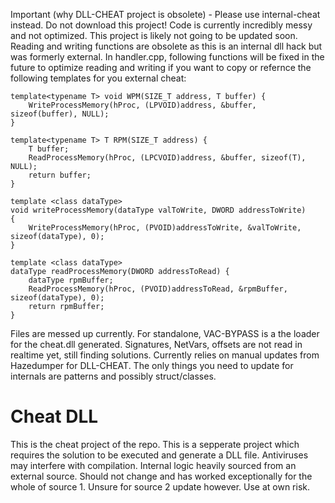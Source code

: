 Important (why DLL-CHEAT project is obsolete) - Please use internal-cheat instead. Do not download this project!
Code is currently incredibly messy and not optimized. This project is likely not going to be updated soon. Reading and writing functions are obsolete as this is an internal dll hack but was formerly external. In handler.cpp, following functions will be fixed in the future to optimize reading and writing if you want to copy or refernce the following templates for you external cheat:

	template<typename T> void WPM(SIZE_T address, T buffer) {
		WriteProcessMemory(hProc, (LPVOID)address, &buffer, sizeof(buffer), NULL);
	}

	template<typename T> T RPM(SIZE_T address) {
		T buffer;
		ReadProcessMemory(hProc, (LPCVOID)address, &buffer, sizeof(T), NULL);
		return buffer;
	}

	template <class dataType>
	void writeProcessMemory(dataType valToWrite, DWORD addressToWrite)
	{
		WriteProcessMemory(hProc, (PVOID)addressToWrite, &valToWrite, sizeof(dataType), 0);
	}

	template <class dataType>
	dataType readProcessMemory(DWORD addressToRead) {
		dataType rpmBuffer;
		ReadProcessMemory(hProc, (PVOID)addressToRead, &rpmBuffer, sizeof(dataType), 0);
		return rpmBuffer;
	}
Files are messed up currently. For standalone, VAC-BYPASS is a the loader for the cheat.dll generated. Signatures, NetVars, offsets are not read in realtime yet, still finding solutions. Currently relies on manual updates from Hazedumper for DLL-CHEAT. The only things you need to update for internals are patterns and possibly struct/classes.

# Cheat DLL
This is the cheat project of the repo. This is a sepperate project which requires the solution to be executed and generate a DLL file. Antiviruses may interfere with compilation. Internal logic heavily sourced from an external source. Should not change and has worked exceptionally for the whole of source 1. Unsure for source 2 update however. Use at own risk.
